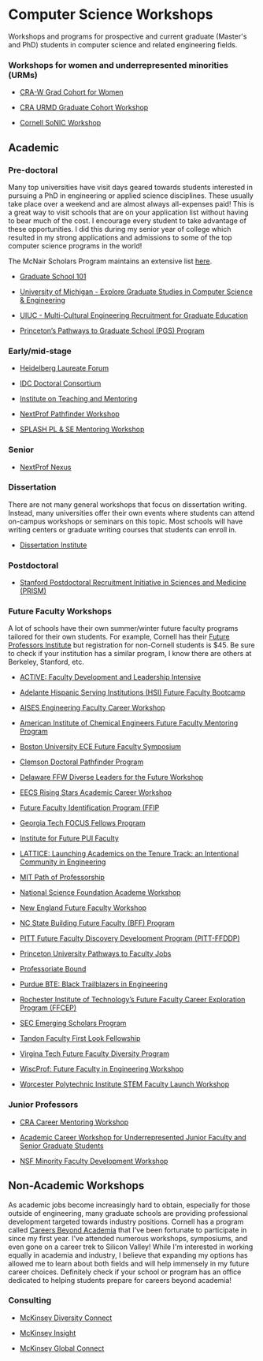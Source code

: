 # Computer Science Workshops
Workshops and programs for prospective and current graduate (Master's and PhD) students in computer science and related engineering fields.


### Workshops for women and underrepresented minorities (URMs)

* [CRA-W Grad Cohort for Women](https://cra.org/cra-w/grad-cohort-workshop/)

* [CRA URMD Graduate Cohort Workshop](https://cra.org/crn/2018/10/applications-open-for-2019-graduate-cohort-workshops/)

* [Cornell SoNIC Workshop](https://www.cs.cornell.edu/content/workshop/sonic)

## Academic

### Pre-doctoral

Many top universities have visit days geared towards students interested in pursuing a PhD in engineering or applied science disciplines. These usually take place over a weekend and are almost always all-expenses paid! This is a great way to visit schools that are on your application list without having to bear much of the cost. I encourage every student to take advantage of these opportunities. I did this during my senior year of college which resulted in my strong applications and admissions to some of the top computer science programs in the world! 

The McNair Scholars Program maintains an extensive list [here](https://mcnairscholars.com/campus-visitations/).

* [Graduate School 101](https://theihs.org/undergraduates/graduate-school-101)

* [University of Michigan - Explore Graduate Studies in Computer Science & Engineering](https://www.eecs.umich.edu/cse/egs/)

* [UIUC - Multi-Cultural Engineering Recruitment for Graduate Education](https://my.engr.illinois.edu/submit/)

* [Princeton’s Pathways to Graduate School (PGS) Program](https://engineering.princeton.edu/graduate-studies/academic-pathways/prospective-graduate-students)


### Early/mid-stage

* [Heidelberg Laureate Forum](https://www.heidelberg-laureate-forum.org/event_2018/)

* [IDC Doctoral Consortium](http://idc.acm.org/2019/doctoral-consortium/)

* [Institute on Teaching and Mentoring](https://instituteonteachingandmentoring.org/)

* [NextProf Pathfinder Workshop](https://nextprofpathfinder.engin.umich.edu/)

* [SPLASH PL & SE Mentoring Workshop](https://2019.splashcon.org/track/splash-2019-PLMW)


### Senior

* [NextProf Nexus](http://nextprofnexus.engin.umich.edu/)



### Dissertation

There are not many general workshops that focus on dissertation writing. Instead, many universities offer their own events where students can attend on-campus workshops or seminars on this topic. Most schools will have writing centers or graduate writing courses that students can enroll in.

* [Dissertation Institute](https://www.dissertationinstitute.com/)


### Postdoctoral

* [Stanford Postdoctoral Recruitment Initiative in Sciences and Medicine (PRISM)](https://postdocs.stanford.edu/PRISM?utm_source=Announcements+-+May+20%2C+2019&utm_campaign=Announcements-7%2F17%2F17&utm_medium=email)


### Future Faculty Workshops

A lot of schools have their own summer/winter future faculty programs tailored for their own students. For example, Cornell has their [Future Professors Institute](http://blogs.cornell.edu/futureprofs/) but registration for non-Cornell students is $45. Be sure to check if your institution has a similar program, I know there are others at Berkeley, Stanford, etc.  

* [ACTIVE: Faculty Development and Leadership Intensive](https://www.colorado.edu/engineering/active)

* [Adelante Hispanic Serving Institutions (HSI) Future Faculty Bootcamp](https://graduatedivision.ucmerced.edu/adelante)

* [AISES Engineering Faculty Career Workshop](https://forms.aises.org/form/aises-engineering-faculty-career)

* [American Institute of Chemical Engineers Future Faculty Mentoring Program](https://www.aiche.org/community/sites/divisions-forums/education-division/future-faculty-programs)

* [Boston University ECE Future Faculty Symposium](http://www.bu.edu/eng/departments/ece/events/ece-emerging-scholars-symposium/)

* [Clemson Doctoral Pathfinder Program](https://www.clemson.edu/inclusion/pathfinder/)

* [Delaware FFW Diverse Leaders for the Future Workshop](https://sites.udel.edu/future-faculty-workshop/)

* [EECS Rising Stars Academic Career Workshop](https://www.eecs.mit.edu/community-equity/rising-stars-in-eecs/)

* [Future Faculty Identification Program (FFIP](https://aspire2.utdallas.edu/about-us/future-faculty-identification-program-ffip/)

* [Georgia Tech FOCUS Fellows Program](https://www.gtri.gatech.edu/georgia-tech-gtri-focus-fellows-program)

* [Institute for Future PUI Faculty](https://sites.lafayette.edu/puiinstitute/)

* [LATTICE: Launching Academics on the Tenure Track: an Intentional Community in Engineering]( https://advance.washington.edu/lattice)

* [MIT Path of Professorship](https://oge.mit.edu/student-support-development/career-planning/path-of-professorship/)
 
* [National Science Foundation Academe Workshop](https://files.constantcontact.com/95a45462201/e9b18938-3d9c-4fc7-a34d-8f9360c6610b.pdf)

* [New England Future Faculty Workshop](https://faculty.northeastern.edu/advance/faculty-recruitment/future-faculty-workshop/)

* [NC State Building Future Faculty (BFF) Program](https://diversity.ncsu.edu/building-future-faculty-program/)

* [PITT Future Faculty Discovery Development Program (PITT-FFDDP)](https://www.engineering.pitt.edu/FFDP/)

* [Princeton University Pathways to Faculty Jobs](https://engineering.princeton.edu/academic-pathways/prospective-faculty)

* [Professoriate Bound](https://blackengineeringphd.org/)

* [Purdue BTE: Black Trailblazers in Engineering](https://engineering.purdue.edu/Engr/AboutUs/News/Events/BTE)

* [Rochester Institute of Technology’s Future Faculty Career Exploration Program (FFCEP)](https://www.rit.edu/academicaffairs/facultyrecruitment/future-faculty-programs/future-faculty-career-exploration-program)

* [SEC Emerging Scholars Program](https://www.thesecu.com/news/sec-provosts-establish-emerging-scholars-program-for-future-faculty/)

* [Tandon Faculty First Look Fellowship](https://engineering.nyu.edu/about/diversity-inclusion/faculty-first-look)

* [Virgina Tech Future Faculty Diversity Program](https://www.inclusive.vt.edu/Programs/FDP.html)

* [WiscProf: Future Faculty in Engineering Workshop](https://wiscprof.engr.wisc.edu/)

* [Worcester Polytechnic Institute STEM Faculty Launch Workshop](https://www.wpi.edu/news/calendar/events/stem-faculty-launch-workshop)


### Junior Professors

* [CRA Career Mentoring Workshop](https://cra.org/career-mentoring-workshop/)

* [Academic Career Workshop for Underrepresented Junior Faculty and Senior Graduate Students](http://www.cmd-it.org/programs/current/acw/?fbclid=IwAR1MttEpW-iG98oacrVvTMS3UfpJ7IGwtiiLf1ZQSrcQ8qwpSh8CImBZJl0)

* [NSF Minority Faculty Development Workshop](https://serc.carleton.edu/facultyequity/workshop/2018/2018_mfdw_application.html)



## Non-Academic Workshops
As academic jobs become increasingly hard to obtain, especially for those outside of engineering, many graduate schools are providing professional development targeted towards industry positions. Cornell has a program called [Careers Beyond Academia](https://gradcareers.cornell.edu/) that I've been fortunate to participate in since my first year. I've attended numerous workshops, symposiums, and even gone on a career trek to Silicon Valley! While I'm interested in working equally in academia and industry, I believe that expanding my options has allowed me to learn about both fields and will help immensely in my future career choices. Definitely check if your school or program has an office dedicated to helping students prepare for careers beyond academia!

### Consulting

* [McKinsey Diversity Connect](https://www.mckinsey.com/careers/diversity-connect)

* [McKinsey Insight](https://www.mckinsey.com/careers/students/insight/overview)

* [McKinsey Global Connect](https://www.mckinsey.com/careers/global-connect/overview)


